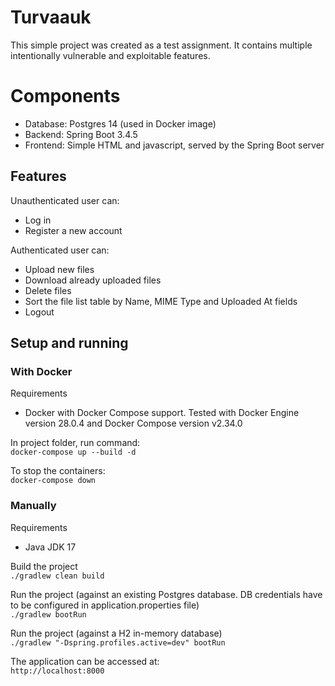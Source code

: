 # Turvaauk
This simple project was created as a test assignment. It contains multiple intentionally vulnerable and exploitable features.

# Components
- Database: Postgres 14 (used in Docker image)
- Backend: Spring Boot 3.4.5
- Frontend: Simple HTML and javascript, served by the Spring Boot server

## Features
Unauthenticated user can:
- Log in
- Register a new account

Authenticated user can:
- Upload new files
- Download already uploaded files
- Delete files
- Sort the file list table by Name, MIME Type and Uploaded At fields
- Logout

## Setup and running
### With Docker
Requirements
- Docker with Docker Compose support. Tested with Docker Engine version 28.0.4 and Docker Compose version v2.34.0

In project folder, run command:  
`docker-compose up --build -d`

To stop the containers:  
`docker-compose down`

### Manually
Requirements  
- Java JDK 17

Build the project  
`./gradlew clean build`

Run the project (against an existing Postgres database. DB credentials have to be configured in application.properties file)  
`./gradlew bootRun`

Run the project (against a H2 in-memory database)  
`./gradlew "-Dspring.profiles.active=dev" bootRun`

The application can be accessed at:  
`http://localhost:8000`
